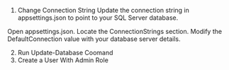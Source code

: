 1. Change Connection String
Update the connection string in appsettings.json to point to your SQL Server database.

Open appsettings.json.
Locate the ConnectionStrings section.
Modify the DefaultConnection value with your database server details.


2. Run Update-Database Coomand 
3. Create a User With Admin Role 
